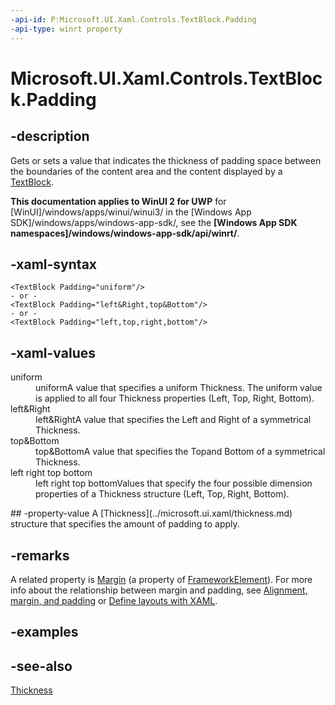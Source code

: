 ```yaml
---
-api-id: P:Microsoft.UI.Xaml.Controls.TextBlock.Padding
-api-type: winrt property
---
```


<!-- Property syntax
public Windows.UI.Xaml.Thickness Padding { get;  set; }
-->

# Microsoft.UI.Xaml.Controls.TextBlock.Padding

## -description
Gets or sets a value that indicates the thickness of padding space between the boundaries of the content area and the content displayed by a [TextBlock](textblock.md).

**This documentation applies to WinUI 2 for UWP** for [WinUI]/windows/apps/winui/winui3/ in the [Windows App SDK]/windows/apps/windows-app-sdk/, see the **[Windows App SDK namespaces]/windows/windows-app-sdk/api/winrt/**.

## -xaml-syntax
```xaml
<TextBlock Padding="uniform"/>
- or -
<TextBlock Padding="left&Right,top&Bottom"/>
- or -
<TextBlock Padding="left,top,right,bottom"/>
```


## -xaml-values
<dl><dt>uniform</dt><dd>uniformA value that specifies a uniform Thickness. The uniform value is applied to all four Thickness properties (Left, Top, Right, Bottom).</dd>
<dt>left&amp;Right</dt><dd>left&amp;RightA value that specifies the Left and Right of a symmetrical Thickness.</dd>
<dt>top&amp;Bottom</dt><dd>top&amp;BottomA value that specifies the Topand Bottom of a symmetrical Thickness.</dd>
<dt>left right top bottom</dt><dd>left right top bottomValues that specify the four possible dimension properties of a Thickness structure (Left, Top, Right, Bottom).</dd>
</dl>
## -property-value
A [Thickness](../microsoft.ui.xaml/thickness.md) structure that specifies the amount of padding to apply.

## -remarks
A related property is [Margin](../microsoft.ui.xaml/frameworkelement_margin.md) (a property of [FrameworkElement](../microsoft.ui.xaml/frameworkelement.md)). For more info about the relationship between margin and padding, see [Alignment, margin, and padding](/windows/uwp/layout/alignment-margin-padding) or [Define layouts with XAML](/windows/uwp/layout/layouts-with-xaml).


## -examples

## -see-also
[Thickness](../microsoft.ui.xaml/thickness.md)
